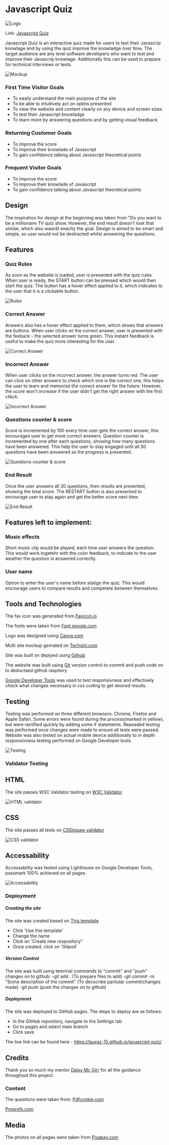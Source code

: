 
# Javascript Quiz

![Logo](https://github.com/lauraz-15/javascript-quiz/blob/main/assets/readme_img/logo-small.png)

Link: [Javascript Quiz](https://lauraz-15.github.io/javascript-quiz/)

Javascript Quiz is an interactive quiz made for users to test their Javascrip knowlage and by using the quiz improve the knowladge over time. The target audience are any level software developers who want to test and improve their Javascrip knowlage. Additionally this can be used to prepare for technical interviews or tests.

![Mockup](https://github.com/lauraz-15/javascript-quiz/blob/main/assets/readme_img/mock-up.png)

### First Time Visitor Goals
  
- To easily understand the main purpose of the site
- To be able to intuitively act on optins presented 
- To view the website and content clearly on any device and screen sizes
- To test their Javascript knowladge
- To learn more by answering questions and by getting visual feedback

### Returning Customer Goals
- To improve the score 
- To improve their knowlade of Javascript
- To gain confidence talking about Javascript theoretical points

### Frequent Visitor Goals
- To improve the score 
- To improve their knowlade of Javascript
- To gain confidence talking about Javascript theoretical points

## Design 

The inspiration for design at the beginning was taken from "Do you want to be a millionaire TV quiz show. However, the end result doesn't look that similar, which also wasnšt exaclty the goal. 
Design is aimed to be smart and simple, so user would not be destracted whilst answering the questions.

## Features

### Quiz Rules

As soon as the website is loaded, user is presented with the quiz rules. When user is ready, the START button can be pressed which would then start the quiz. The button has a hover effect applied to it, which indicates to the user that it is a clickable button.

![Rules](https://github.com/lauraz-15/javascript-quiz/blob/main/assets/readme_img/game-rules.png)

### Correct Answer

Answers also has a hover effect applied to them, which shows that answers are buttons. 
When user clicks on the correct answer, user is presented with the feeback - the selected answer turns green. This instant feedback is useful to make the quiz more interesting for the user. 

![Correct Answer](https://github.com/lauraz-15/javascript-quiz/blob/main/assets/readme_img/correct-answer.png)

### Incorrect Answer

When user clicks on the incorrect answer, the answer turns red. The user can click on other answers to check which one is the correct one, this helps the user to learn and memorise the correct answer for the future. However, the score won't increase if the user didn't get the right answer with the first clikck. 

![Incorrect Answer](https://github.com/lauraz-15/javascript-quiz/blob/main/assets/readme_img/incorrect-answer.png)

### Questions counter & score

Score is incremented by 100 every time user gets the correct answer, this encourages user to get more correct answers. Question counter is incremented by one after each questions, showing how many questions have been answered. This help the user to stay engaged until all 30 questions have been answered as the progress is presented.

![Questions counter & score](https://github.com/lauraz-15/javascript-quiz/blob/main/assets/readme_img/score%20and%20q-counter.png)

### End Result

Once the user answers all 30 questions, then results are presented, showing the total score. 
The RESTART button is also presented to encourage user to play again and get the better score next time. 

![End Result](https://github.com/lauraz-15/javascript-quiz/blob/main/assets/readme_img/end-result.png)

## Features left to implement:

### Music effects

Short music clip would be played, each time user answers the question. This would work togetehr with the color feedback, to indicate to the user weather the question is answered correctly.

### User name

Option to enter the user's name before statign the quiz. This would encourage users to compare results and competete between themselves. 

## Tools and Technologies

The fav icon was generated from [Favicon.io](https://favicon.io/)

The fonts were taken from [Font.google.com](https://fonts.google.com/)

Logo was designed using [Canva.com](https://www.canva.com/)

Multi site mockup genrated on [Techsini.com](https://techsini.com/multi-mockup/index.php)

Site was built on deplyed using [Github](https://github.com/)

The website was built using [Git](https://git-scm.com/) version control to commit and push code on to deductaed github raspitory

[Google Developer Tools](https://developer.chrome.com/docs/devtools/) was used to test responsivness and effectively check what changes necessary in css coding to get desired results.

## Testing

Testing was performed on three different browsers: Chrome, Firefox and Apple Safari. Some errors were found during the process(marked in yellow), but were rectified quickly by adding some if statements. Repeaded testing was performed once changes were made to ensure all tests were passed. Website was also tested on actual mobile device additionally to in depth responsivness testing performed on Google Developer tools.

![Testing](https://github.com/lauraz-15/javascript-quiz/blob/main/assets/readme_img/testing.png)

### Validator Testing

## HTML

The site passes W3C Validator testing on [W3C Validator](https://validator.w3.org/)

![HTML validator](https://github.com/lauraz-15/javascript-quiz/blob/main/assets/readme_img/html_validator.png)

## CSS

The site passes all tests on [CSSjigsaw validator](https://jigsaw.w3.org/)

![CSS validator](https://github.com/lauraz-15/javascript-quiz/blob/main/assets/readme_img/css_validator.png)

## Accessability

Accessability was tested using Lighthouse on Google Developer Tools, passmark 100% achieved on all pages.

![Accessability](https://github.com/lauraz-15/javascript-quiz/blob/main/assets/readme_img/accessability_validator.png)

### Deployment

##### Creating the site

The site was created based on [This template](https://github.com/Code-Institute-Org/gitpod-full-template)
- Click 'Use this template'
- Change the name
- Click on 'Create new respository"
- Once created, click on 'Gitpod'

##### Version Control

The site was built using temrinal commands to "commit" and "push" changes on to github:
-git add . (To prepare files to add)
-git commit -m "Some description of the commit" (To decscribe partiular commit/changes made)
-git push (push the changes on to github)

##### Deploymnet 

The site was deployed to GitHub pages. The steps to deploy are as follows:
- In the GitHub repository, navigate to the Settings tab
- Go to pages and select main branch
- Click save

The live link can be found here - https://lauraz-15.github.io/javascript-quiz/

## Credits

Thank you so much my mentor [Daisy Mc Girr](https://github.com/Daisy-McG) for all the guidance throughout this project.

### Content

The questions were taken from: [Pdfcookie.com](https://pdfcookie.com/documents/javascript-multiple-choice-questions-and-answers-rvr7jj8k5w2o#fulltext)

[Proprofs.com](https://www.proprofs.com/quiz-school/playquiz/?title=javascript-online-quiz)

## Media

The photos on all pages were taken from [Pixabay.com](https://pixabay.com/)